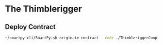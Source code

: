 # The Thimblerigger

## Deploy Contract

```bash
~/smartpy-cli/SmartPy.sh originate-contract --code ./ThimbleriggerCompiled/step_006_cont_0_contract.tz --storage ./ThimbleriggerCompiled/step_006_cont_0_storage.tz --rpc https://ghostnet.ecadinfra.com/ --private-key <Private_Key>
```
